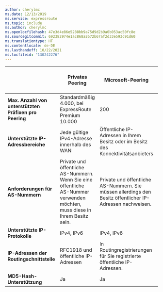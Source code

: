 ```yaml
---
author: cherylmc
ms.date: 12/13/2019
ms.service: expressroute
ms.topic: include
ms.author: cherylmc
ms.openlocfilehash: 47e3d4e86e5288bb9a75d9d2b9a0b053ac50fc8e
ms.sourcegitcommit: 692382974e1ac868a2672b67af2d33e593c91d60
ms.translationtype: HT
ms.contentlocale: de-DE
ms.lasthandoff: 10/22/2021
ms.locfileid: "130242276"
---
```

|  | **Privates Peering** | **Microsoft-Peering** |  **Öffentliches Peering** (für neue Verbindungen veraltet) |
| --- | --- | --- | --- |
| **Max. Anzahl von unterstützten Präfixen pro Peering** |Standardmäßig 4.000, bei ExpressRoute Premium 10.000 |200 |200 |
| **Unterstützte IP-Adressbereiche** |Jede gültige IPv4-Adresse innerhalb des WAN |Öffentliche IP-Adressen in Ihrem Besitz oder im Besitz des Konnektivitätsanbieters |Öffentliche IP-Adressen in Ihrem Besitz oder im Besitz des Konnektivitätsanbieters |
| **Anforderungen für AS-Nummern** |Private und öffentliche AS-Nummern. Wenn Sie eine öffentliche AS-Nummer verwenden möchten, muss diese in Ihrem Besitz sein. |Private und öffentliche AS-Nummern. Sie müssen allerdings den Besitz öffentlicher IP-Adressen nachweisen. |Private und öffentliche AS-Nummern. Sie müssen allerdings den Besitz öffentlicher IP-Adressen nachweisen. |
| **Unterstützte IP-Protokolle**| IPv4, IPv6 |  IPv4, IPv6 | IPv4 |
| **IP-Adressen der Routingschnittstelle** |RFC1918 und öffentliche IP-Adressen |In Routingregistrierungen für Sie registrierte öffentliche IP-Adressen. |In Routingregistrierungen für Sie registrierte öffentliche IP-Adressen. |
| **MD5-Hash-Unterstützung** |Ja |Ja |Ja |
